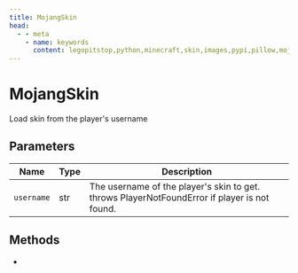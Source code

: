 ```yaml
---
title: MojangSkin
head:
  - - meta
    - name: keywords
      content: legopitstop,python,minecraft,skin,images,pypi,pillow,mojang,pythonpackage
---
```


# MojangSkin

Load skin from the player's username

## Parameters

| Name       | Type | Description                                                                                  |
| ---------- | ---- | -------------------------------------------------------------------------------------------- |
| `username` | str  | The username of the player's skin to get. throws PlayerNotFoundError if player is not found. |

## Methods

-
